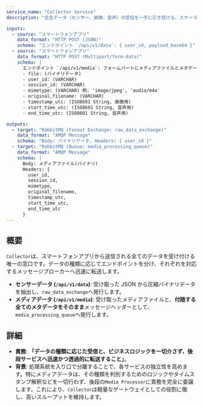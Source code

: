 ```yaml
---
service_name: "Collector Service"
description: "全生データ（センサー、画像、音声）の受信を一手に引き受ける、スケーラブルな API ゲートウェイ。"

inputs:
  - source: "スマートフォンアプリ"
    data_format: "HTTP POST (JSON)"
    schema: "エンドポイント `/api/v1/data`: { user_id, payload_base64 }"
  - source: "スマートフォンアプリ"
    data_format: "HTTP POST (Multipart/form-data)"
    schema: |
      エンドポイント `/api/v1/media`: フォームパートにメディアファイルとメタデータを含む
      - file: (バイナリデータ)
      - user_id: (VARCHAR)
      - session_id: (VARCHAR)
      - mimetype: (VARCHAR) 例: 'image/jpeg', 'audio/m4a'
      - original_filename: (VARCHAR)
      - timestamp_utc: (ISO8601 String, 画像用)
      - start_time_utc: (ISO8601 String, 音声用)
      - end_time_utc: (ISO8601 String, 音声用)

outputs:
  - target: "RabbitMQ (Fanout Exchange: raw_data_exchange)"
    data_format: "AMQP Message"
    schema: "Body: バイナリデータ, Headers: { user_id }"
  - target: "RabbitMQ (Queue: media_processing_queue)"
    data_format: "AMQP Message"
    schema: |
      Body: メディアファイル(バイナリ)
      Headers: {
        user_id,
        session_id,
        mimetype,
        original_filename,
        timestamp_utc,
        start_time_utc,
        end_time_utc
      }
---
```


## 概要

`Collector`は、スマートフォンアプリから送信される全てのデータを受け付ける唯一の窓口です。データの種類に応じてエンドポイントを分け、それぞれを対応するメッセージブローカーへ迅速に転送します。

- **センサーデータ (`/api/v1/data`)**: 受け取った JSON から圧縮バイナリデータを抽出し、`raw_data_exchange`へ発行します。
- **メディアデータ (`/api/v1/media`)**: 受け取ったメディアファイルと、**付随する全てのメタデータをそのまま**メッセージヘッダーとして、`media_processing_queue`へ発行します。

## 詳細

- **責務**: **「データの種類に応じた受信と、ビジネスロジックを一切介さず、後段サービスへ迅速かつ透過的に転送すること」**。
- **背景**: 処理系統を入り口で分離することで、各サービスの独立性を高めます。特にメディアデータは、その種類を判別するためのロジックやタイムスタンプ解釈などを一切行わず、後段の`Media Processor`に責務を完全に委譲します。これにより、`Collector`は軽量なゲートウェイとしての役割に徹し、高いスループットを維持します。
